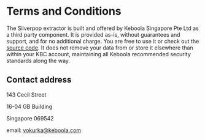 # Terms and Conditions

The Silverpop extractor is built and offered by Keboola Singapore Pte Ltd as a third party component. It is provided as-is, without guarantees and support, and for no additional charge. You are free to use it or check out the [source code](https://github.com/vokurka/keboola-silverpop-ex). It does not remove your data from or store it elsewhere than within your KBC account, maintaining all Keboola recommended security standards along the way.

## Contact address

143 Cecil Street

16-04 GB Building

Singapore 069542

email: vokurka@keboola.com
